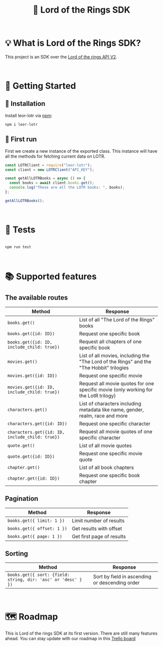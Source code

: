   <h1 align="center">💍 Lord of the Rings SDK</h1>
  
<br />

# 💡 What is Lord of the Rings SDK?

This project is an SDK over the [Lord of the rings API V2](https://the-one-api.dev/).

<br />

# 🤸 Getting Started

## 💾 Installation
Install leor-lotr via [npm](https://www.npmjs.com/package/leor-lotr):

```shell
npm i leor-lotr
```

## 🏇 First run

First we create a new instance of the exported class. This instance will have all the methods for fetching current data on LOTR.

```javascript
const LOTRClient = require("leor-lotr");
const client = new LOTRClient("API_KEY");

const getAllLOTRBooks = async () => {
  const books = await client.books.get();
  console.log("These are all the LOTR books: ", books);
};

getAllLOTRBooks();
```

<br />


 # 🧪 Tests

```shell

npm run test

```

<br />


 # 📚 Supported features
 
 ## The available routes
 
Method  | Response
------------- | -------------
``` books.get() ```  | List of all "The Lord of the Rings" books
``` books.get({id: ID}) ``` | Request one specific book
``` books.get({id: ID, include_child: true}) ``` | Request all chapters of one specific book
``` movies.get() ```  | List of all movies, including the "The Lord of the Rings" and the "The Hobbit" trilogies
``` movies.get({id: ID}) ``` | Request one specific movie
``` movies.get({id: ID, include_child: true}) ``` | Request all movie quotes for one specific movie (only working for the LotR trilogy)
``` characters.get() ```  | List of characters including metadata like name, gender, realm, race and more
``` characters.get({id: ID}) ``` | Request one specific character
``` characters.get({id: ID, include_child: true}) ``` | Request all movie quotes of one specific character
``` quote.get() ```  | List of all movie quotes
``` quote.get({id: ID}) ``` | Request one specific movie quote
``` chapter.get() ```  | List of all book chapters
``` chapter.get({id: ID}) ``` | Request one specific book chapter

 ## Pagination
 
Method  | Response
------------- | -------------
``` books.get({ limit: 1 }) ```  | Limit number of results
``` books.get({ offset: 1 }) ```  | Get results with offset
``` books.get({ page: 1 }) ```  | Get first page of results

## Sorting
 
Method  | Response
------------- | -------------
``` books.get({ sort: {field: string, dir: 'asc' or 'desc' } }) ```  | Sort by field in ascending or descending order
  
<br />

# 🗺 Roadmap

This is Lord of the rings SDK at its first version. There are still many features ahead.
You can stay update with our roadmap in this [Trello board](https://trello.com/b/b2asakZV/lord-of-the-rings-sdk)

